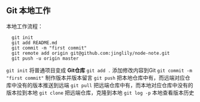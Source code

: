 ## Git 本地工作

本地工作流程：

```
  git init
  git add README.md
  git commit -m "first commit"
  git remote add origin git@github.com:jinglily/node-note.git
  git push -u origin master

```
  `git init` 将普通项目变成 **Git仓库**
  `git add .` 添加修改内容到Git
  `git commit -m "first commit"` 制作版本并版本留言
  `git push` 把本地仓库中有，而远端对应仓库中没有的版本推送到远端
  `git pull` 把远端仓库中有，而本地对应仓库中没有的版本拉到本地
  `git clone` 把远端仓库，克隆到本地
  `git log -p` 本地查看版本历史
